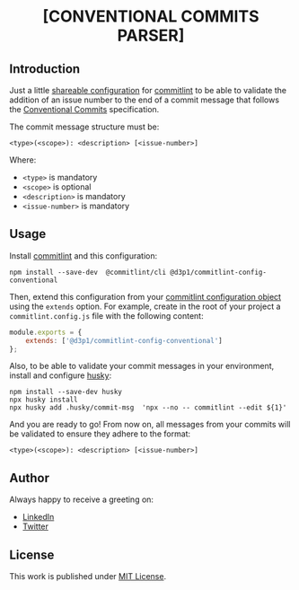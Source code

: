 <div align=center>

# [CONVENTIONAL COMMITS PARSER]

</div>

## Introduction

Just a little [shareable configuration](https://commitlint.js.org/#/reference-configuration) for [commitlint](https://commitlint.js.org/) to be able to validate the addition of an issue number to the end of a commit message that follows the [Conventional Commits](https://www.conventionalcommits.org/en/v1.0.0/) specification.

The commit message structure must be:

```
<type>(<scope>): <description> [<issue-number>]
```

Where:

- `<type>` is mandatory
- `<scope>` is optional
- `<description>` is mandatory
- `<issue-number>` is mandatory 

## Usage

Install [commitlint](https://commitlint.js.org/#/guides-local-setup) and this configuration:

```
npm install --save-dev  @commitlint/cli @d3p1/commitlint-config-conventional
```

Then, extend this configuration from your [commitlint configuration object](https://commitlint.js.org/#/reference-configuration?id=configuration-object-example) using the `extends` option. For example, create in the root of your project a `commitlint.config.js` file with the following content:

```js
module.exports = {
    extends: ['@d3p1/commitlint-config-conventional']
};
```

Also, to be able to validate your commit messages in your environment, install and configure [husky](https://typicode.github.io/husky/):

```
npm install --save-dev husky
npx husky install
npx husky add .husky/commit-msg  'npx --no -- commitlint --edit ${1}'
```

And you are ready to go! From now on, all messages from your commits will be validated to ensure they adhere to the format:

```
<type>(<scope>): <description> [<issue-number>]
```

## Author

Always happy to receive a greeting on:

- [LinkedIn](https://www.linkedin.com/in/cristian-marcelo-de-picciotto/) 
- [Twitter](https://twitter.com/___d3p1)


## License

This work is published under [MIT License](license).
